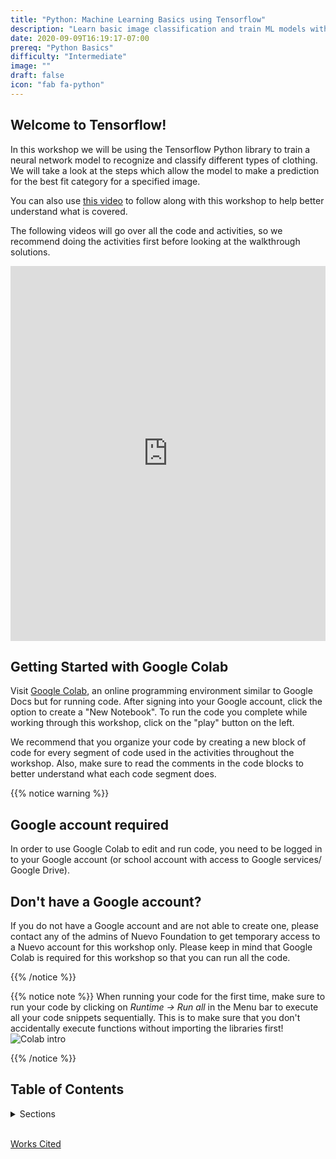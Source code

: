 ```yaml
---
title: "Python: Machine Learning Basics using Tensorflow"
description: "Learn basic image classification and train ML models with Tensorflow"
date: 2020-09-09T16:19:17-07:00
prereq: "Python Basics"
difficulty: "Intermediate"
image: ""
draft: false
icon: "fab fa-python"
---
```



## Welcome to Tensorflow!

In this workshop we will be using the Tensorflow Python library to train a neural network model to recognize and classify different types of clothing. We will take a look at the steps which allow the model to make a prediction for the best fit category for a specified image.

You can also use [this video](https://www.youtube.com/watch?v=FiNglI1wRNk) to follow along with this workshop to help better understand what is covered.

The following videos will go over all the code and activities, so we recommend doing the activities first before looking at the walkthrough solutions.

<iframe width="100%" height="600px" src="https://www.youtube.com/embed/6FfxBNRn0Ww" frameborder="0" allow="accelerometer; autoplay; encrypted-media; gyroscope; picture-in-picture" allowfullscreen></iframe>

## Getting Started with Google Colab
Visit [Google Colab](https://colab.research.google.com/), an online programming environment similar to Google Docs but for running code. After signing into your Google account, click the option to create a "New Notebook". To run the code you complete while working through this workshop, click on the "play" button on the left. 

We recommend that you organize your code by creating a new block of code for every segment of code used in the activities throughout the workshop. Also, make sure to read the comments in the code blocks to better understand what each code segment does.

{{% notice warning %}}
## Google account required

In order to use Google Colab to edit and run code, you need to be logged in to your Google account (or school account with access to Google services/ Google Drive). 

## Don't have a Google account?
If you do not have a Google account and are not able to create one, please contact any of the admins of Nuevo Foundation to get temporary access to a Nuevo account for this workshop only. Please keep in mind that Google Colab is required for this workshop so that you can run all the code.

{{% /notice %}}

{{% notice note %}}
When running your code for the first time, make sure to run your code by clicking on _Runtime -> Run all_ in the Menu bar to execute all your code snippets sequentially. This is to make sure that you don't accidentally execute functions without importing the libraries first!
![Colab intro](media/colab_intro.png)

{{% /notice %}}

## Table of Contents
<details>
<summary>Sections</summary>
{{% children %}}
</details>

<br>

<a href="https://www.tensorflow.org/tutorials/keras/classification" target="_blank">Works Cited</a>